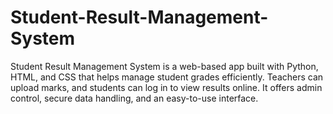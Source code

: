 # Student-Result-Management-System
Student Result Management System is a web-based app built with Python, HTML, and CSS that helps manage student grades efficiently. Teachers can upload marks, and students can log in to view results online. It offers admin control, secure data handling, and an easy-to-use interface.
